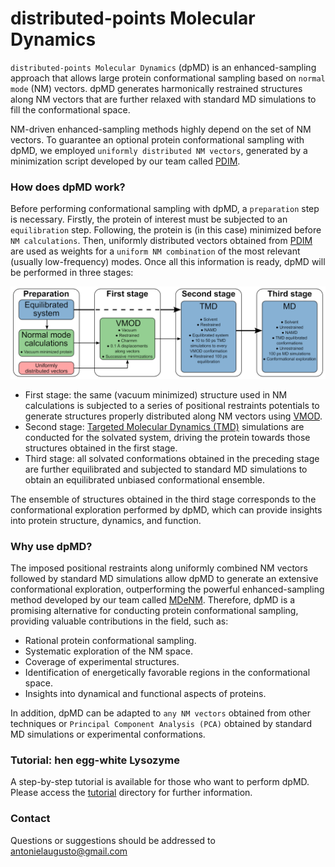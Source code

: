 # distributed-points Molecular Dynamics

`distributed-points Molecular Dynamics` (dpMD) is an enhanced-sampling approach that allows large protein conformational sampling based on `normal mode` (NM) vectors. dpMD generates harmonically restrained structures along NM vectors that are further relaxed with standard MD simulations to fill the conformational space.

NM-driven enhanced-sampling methods highly depend on the set of NM vectors. To guarantee an optional protein conformational sampling with dpMD, we employed `uniformly distributed NM vectors`, generated by a minimization script developed by our team called [PDIM](https://github.com/antonielgomes/dpMD/tree/main/PDIM).

### How does dpMD work?
Before performing conformational sampling with dpMD, a `preparation` step is necessary. Firstly, the protein of interest must be subjected to an `equilibration` step. Following, the protein is (in this case) minimized before `NM calculations`. Then, uniformly distributed vectors obtained from [PDIM](https://github.com/antonielgomes/dpMD/tree/main/PDIM) are used as weights for a `uniform NM combination` of the most relevant (usually low-frequency) modes.
Once all this information is ready, dpMD will be performed in three stages:
<p align="center"><img src="https://github.com/antonielgomes/dpMD/blob/main/dpMD.png" width="1000"/></p>

- First stage: the same (vacuum minimized) structure used in NM calculations is subjected to a series of positional restraints potentials to generate structures properly distributed along NM vectors using [VMOD](https://doi.org/10.1016/0010-4655(95)00052-H).
- Second stage: [Targeted Molecular Dynamics (TMD)](https://doi.org/10.1080/08927029308022170) simulations are conducted for the solvated system, driving the protein towards those structures obtained in the first stage.
- Third stage: all solvated conformations obtained in the preceding stage are further equilibrated and subjected to standard MD simulations to obtain an equilibrated unbiased conformational ensemble.

The ensemble of structures obtained in the third stage corresponds to the conformational exploration performed by dpMD, which can provide insights into protein structure, dynamics, and function.

### Why use dpMD?

The imposed positional restraints along uniformly combined NM vectors followed by standard MD simulations allow dpMD to generate an extensive conformational exploration, outperforming the powerful enhanced-sampling method developed by our team called [MDeNM](https://doi.org/10.1021/acs.jctc.5b00003). Therefore, dpMD is a promising alternative for conducting protein conformational sampling, providing valuable contributions in the field, such as:
- Rational protein conformational sampling.
- Systematic exploration of the NM space.
- Coverage of experimental structures.
- Identification of energetically favorable regions in the conformational space.
- Insights into dynamical and functional aspects of proteins.

In addition, dpMD can be adapted to `any NM vectors` obtained from other techniques or `Principal Component Analysis (PCA)` obtained by standard MD simulations or experimental conformations.

### Tutorial: hen egg-white Lysozyme
A step-by-step tutorial is available for those who want to perform dpMD. Please access the [tutorial](https://github.com/antonielgomes/dpMD/tree/main/tutorial) directory for further information.

### Contact
Questions or suggestions should be addressed to antonielaugusto@gmail.com

<!-- ### Reference
If you use PDIM or dpMD, please refer to the following publication: -->
